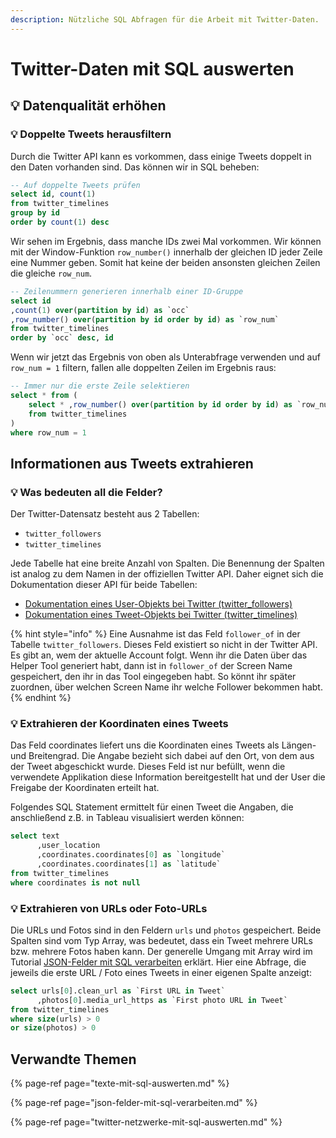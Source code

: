 ```yaml
---
description: Nützliche SQL Abfragen für die Arbeit mit Twitter-Daten.
---
```


# Twitter-Daten mit SQL auswerten

## 💡 Datenqualität erhöhen

### 💡 Doppelte Tweets herausfiltern

Durch die Twitter API kann es vorkommen, dass einige Tweets doppelt in den Daten vorhanden sind. Das können wir in SQL beheben:

```sql
-- Auf doppelte Tweets prüfen
select id, count(1) 
from twitter_timelines
group by id 
order by count(1) desc
```

Wir sehen im Ergebnis, dass manche IDs zwei Mal vorkommen. Wir können mit der Window-Funktion `row_number()` innerhalb der gleichen ID jeder Zeile eine Nummer geben. Somit hat keine der beiden ansonsten gleichen Zeilen die gleiche `row_num`.

```sql
-- Zeilenummern generieren innerhalb einer ID-Gruppe
select id
,count(1) over(partition by id) as `occ`
,row_number() over(partition by id order by id) as `row_num`
from twitter_timelines
order by `occ` desc, id
```

Wenn wir jetzt das Ergebnis von oben als Unterabfrage verwenden und auf `row_num = 1` filtern, fallen alle doppelten Zeilen im Ergebnis raus:

```sql
-- Immer nur die erste Zeile selektieren
select * from (
    select * ,row_number() over(partition by id order by id) as `row_num`
    from twitter_timelines
)
where row_num = 1
```

## Informationen aus Tweets extrahieren

### 💡 Was bedeuten all die Felder?

Der Twitter-Datensatz besteht aus 2 Tabellen:

* `twitter_followers`
* `twitter_timelines`

Jede Tabelle hat eine breite Anzahl von Spalten. Die Benennung der Spalten ist analog zu dem Namen in der offiziellen Twitter API. Daher eignet sich die Dokumentation dieser API für beide Tabellen:

* [Dokumentation eines User-Objekts bei Twitter \(twitter\_followers\)](https://developer.twitter.com/en/docs/tweets/data-dictionary/overview/user-object)
* [Dokumentation eines Tweet-Objekts bei Twitter \(twitter\_timelines\)](https://developer.twitter.com/en/docs/tweets/data-dictionary/overview/tweet-object.html)

{% hint style="info" %}
Eine Ausnahme ist das Feld `follower_of` in der Tabelle `twitter_followers`. Dieses Feld existiert so nicht in der Twitter API. Es gibt an, wem der aktuelle Account folgt. Wenn ihr die Daten über das Helper Tool generiert habt, dann ist in `follower_of` der Screen Name gespeichert, den ihr in das Tool eingegeben habt. So könnt ihr später zuordnen, über welchen Screen Name ihr welche Follower bekommen habt.
{% endhint %}

### 💡 Extrahieren der Koordinaten eines Tweets

Das Feld coordinates liefert uns die Koordinaten eines Tweets als Längen- und Breitengrad. Die Angabe bezieht sich dabei auf den Ort, von dem aus der Tweet abgeschickt wurde. Dieses Feld ist nur befüllt, wenn die verwendete Applikation diese Information bereitgestellt hat und der User die Freigabe der Koordinaten erteilt hat.

Folgendes SQL Statement ermittelt für einen Tweet die Angaben, die anschließend z.B. in Tableau visualisiert werden können:

```sql
select text
      ,user_location
      ,coordinates.coordinates[0] as `longitude` 
      ,coordinates.coordinates[1] as `latitude` 
from twitter_timelines
where coordinates is not null
```

### 💡 Extrahieren von URLs oder Foto-URLs

Die URLs und Fotos sind in den Feldern `urls` und `photos` gespeichert. Beide Spalten sind vom Typ Array, was bedeutet, dass ein Tweet mehrere URLs bzw. mehrere Fotos haben kann. Der generelle Umgang mit Array wird im Tutorial [JSON-Felder mit SQL verarbeiten](json-felder-mit-sql-verarbeiten.md#arrays-abfragen) erklärt. Hier eine Abfrage, die jeweils die erste URL / Foto eines Tweets in einer eigenen Spalte anzeigt:

```sql
select urls[0].clean_url as `First URL in Tweet`
      ,photos[0].media_url_https as `First photo URL in Tweet`
from twitter_timelines
where size(urls) > 0
or size(photos) > 0
```

## Verwandte Themen

{% page-ref page="texte-mit-sql-auswerten.md" %}

{% page-ref page="json-felder-mit-sql-verarbeiten.md" %}

{% page-ref page="twitter-netzwerke-mit-sql-auswerten.md" %}

